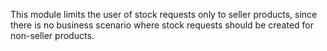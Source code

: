 This module limits the user of stock requests only to seller products,
since there is no business scenario where stock requests should be
created for non-seller products.
